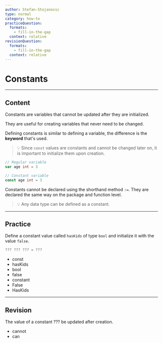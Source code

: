 ```yaml
---
author: Stefan-Stojanovic
type: normal
category: how-to
practiceQuestion:
  formats:
    - fill-in-the-gap
  context: relative
revisionQuestion:
  formats:
    - fill-in-the-gap
  context: relative
---
```


# Constants


---

## Content

Constants are variables that cannot be updated after they are initialized.

They are useful for creating variables that never need to be changed.

Defining constants is similar to defining a variable, the difference is the **keyword** that's used.

> 💡 Since `const` values are constants and cannot be changed later on, it is important to initialize them upon creation.

```go
// Regular variable
var age int = 3

// Constant variable
const age int = 3
```

Constants cannot be declared using the shorthand method `:=`. They are declared the same way on the package and function level.

> 💡 Any data type can be defined as a constant.


---

## Practice

Define a constant value called `hasKids` of type `bool` and initialize it with the value `false`.

```go
??? ??? ??? = ???
```

- const
- hasKids
- bool
- false
- constant
- False
- HasKids


---

## Revision

The value of a constant ??? be updated after creation. 

- cannot 
- can
